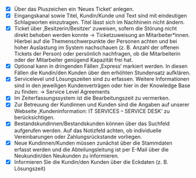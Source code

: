 - [x] Über das Pluszeichen ein ‘Neues Ticket‘ anlegen.
- [x] Eingangskanal sowie Titel, Kundin/Kunde und Text sind mit eindeutigen Schlagworten einzutragen. Titel lässt sich
im Nachhinein nicht ändern.
- [x] Ticket über ‚Besitzerin/Besitzer‘ zuweisen, sofern die Störung nicht direkt behoben werden konnte →
Ticketzuweisung an Mitarbeiter*innen. Hierbei auf die Themenschwerpunkte der Personen achten und bei hoher
Auslastung im System nachschauen (z. B. Anzahl der offenen Tickets der Person) oder persönlich nachfragen, ob
die Mitarbeiterin oder der Mitarbeiter genügend Kapazität frei hat.
- [x] Optional kann in dringenden Fällen ‚Express‘ markiert werden. In diesen Fällen die Kundin/den Kunden über den
erhöhten Stundensatz aufklären.
- [x] Servicelevel und Lösungszeiten sind zu erfassen. Weitere Informationen sind in den jeweiligen Kundenverträgen
oder hier in der Knowledge Base zu finden: → Service Level Agreements
- [x] Im Zeiterfassungssystem ist die Bearbeitungszeit zu vermerken.
- [x] Zur Betreuung der Kundinnen und Kunden sind die Angaben auf unserer Webseite ‚Kundeninformation: IT
SERVICES – SERVICE DESK‘ zu berücksichtigen.
- [x] Bestandskundinnen/Bestandskunden können über das Suchfeld aufgerufen werden. Auf das Notizfeld achten, ob individuelle Vereinbarungen oder Zahlungsrückstande vorliegen.
- [x] Neue Kundinnen/Kunden müssen zunächst über die Stammdaten erfasst werden und die Abteilungsleitung ist per
E-Mail über die Neukundin/den Neukunden zu informieren.
- [x] Informieren Sie die Kundin/den Kunden über die Eckdaten (z. B. Lösungszeit)